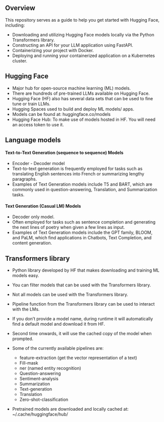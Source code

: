 ## Overview
This repository serves as a guide to help you get started with Hugging Face, including:

* Downloading and utilizing Hugging Face models locally via the Python Transformers library.
* Constructing an API for your LLM application using FastAPI.
* Containerizing your project with Docker.
* Deploying and running your containerized application on a Kubernetes cluster.

## Hugging Face
* Major hub for open-source machine learning (ML) models.
* There are hundreds of pre-trained LLMs available on Hugging Face.
* Hugging Face (HF) also has several data sets that can be used to fine tune or train LLMs.
* Hugging Spaces used to build and deploy ML models/ apps.
* Models can be found at: huggingface.co/models
* Hugging Face Hub: To make use of models hosted in HF. You will need an access token to use it.

## Language models
#### Text-to-Text Generation (sequence to sequence) Models

* Encoder - Decoder model
* Text-to-text generation is frequently employed for tasks such as translating English sentences into French or summarizing lengthy paragraphs.
* Examples of Text Generation models include T5 and BART, which are commonly used in question-answering, Translation, and Summarization tasks.


#### Text Generation (Casual LM) Models

* Decoder only model. 
* Often employed for tasks such as sentence completion and generating the next lines of poetry when given a few lines as input.
* Examples of Text Generation models include the GPT family, BLOOM, and PaLM, which find applications in Chatbots, Text Completion, and content generation.


## Transformers library 
* Python library developed by HF that makes downloading and training ML models easy.
* You can filter models that can be used with the Transformers library.
* Not all models can be used with the Transformers library.
* Pipeline function from the Transformers library can be used to interact with the LMs.
* If you don’t provide a model name, during runtime it will automatically find a default model and download it from HF.
* Second time onwards, it will use the cached copy of the model when prompted.
* Some of the currently available pipelines are:

    - feature-extraction (get the vector representation of a text)
    - Fill-mask
    - ner (named entity recognition)
    - Question-answering
    - Sentiment-analysis
    - Summarization
    - Text-generation
    - Translation
    - Zero-shot-classification

* Pretrained models are downloaded and locally cached at: ~/.cache/huggingface/hub/



